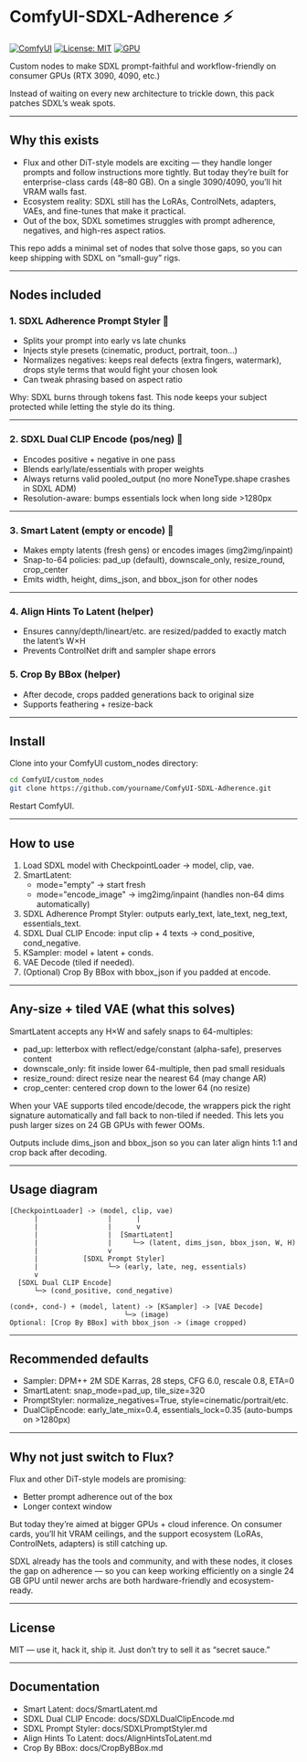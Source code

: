 # ComfyUI-SDXL-Adherence ⚡

[![ComfyUI](https://img.shields.io/badge/ComfyUI-Custom_Node-00bcd4?logo=pytorch)](https://github.com/comfyanonymous/ComfyUI)
[![License: MIT](https://img.shields.io/badge/license-MIT-green.svg)](LICENSE)
[![GPU](https://img.shields.io/badge/VRAM-24GB-blue)](https://www.nvidia.com/en-us/geforce/graphics-cards/compare/)

Custom nodes to make SDXL prompt-faithful and workflow-friendly on consumer GPUs (RTX 3090, 4090, etc.)

Instead of waiting on every new architecture to trickle down, this pack patches SDXL’s weak spots.

---

## Why this exists

- Flux and other DiT-style models are exciting — they handle longer prompts and follow instructions more tightly. But today they’re built for enterprise-class cards (48–80 GB). On a single 3090/4090, you’ll hit VRAM walls fast.
- Ecosystem reality: SDXL still has the LoRAs, ControlNets, adapters, VAEs, and fine-tunes that make it practical.
- Out of the box, SDXL sometimes struggles with prompt adherence, negatives, and high-res aspect ratios.

This repo adds a minimal set of nodes that solve those gaps, so you can keep shipping with SDXL on “small-guy” rigs.

---

## Nodes included

### 1. SDXL Adherence Prompt Styler 🎨

- Splits your prompt into early vs late chunks
- Injects style presets (cinematic, product, portrait, toon…)
- Normalizes negatives: keeps real defects (extra fingers, watermark), drops style terms that would fight your chosen look
- Can tweak phrasing based on aspect ratio

Why: SDXL burns through tokens fast. This node keeps your subject protected while letting the style do its thing.

---

### 2. SDXL Dual CLIP Encode (pos/neg) 🔗

- Encodes positive + negative in one pass
- Blends early/late/essentials with proper weights
- Always returns valid pooled_output (no more NoneType.shape crashes in SDXL ADM)
- Resolution-aware: bumps essentials lock when long side >1280px

---

### 3. Smart Latent (empty or encode) 📐

- Makes empty latents (fresh gens) or encodes images (img2img/inpaint)
- Snap-to-64 policies: pad_up (default), downscale_only, resize_round, crop_center
- Emits width, height, dims_json, and bbox_json for other nodes

---

### 4. Align Hints To Latent (helper)

- Ensures canny/depth/lineart/etc. are resized/padded to exactly match the latent’s W×H
- Prevents ControlNet drift and sampler shape errors

### 5. Crop By BBox (helper)

- After decode, crops padded generations back to original size
- Supports feathering + resize-back

---

## Install

Clone into your ComfyUI custom_nodes directory:

```bash
cd ComfyUI/custom_nodes
git clone https://github.com/yourname/ComfyUI-SDXL-Adherence.git
```

Restart ComfyUI.

---

## How to use

1. Load SDXL model with CheckpointLoader → model, clip, vae.
2. SmartLatent:
	- mode="empty" → start fresh
	- mode="encode_image" → img2img/inpaint (handles non-64 dims automatically)
3. SDXL Adherence Prompt Styler: outputs early_text, late_text, neg_text, essentials_text.
4. SDXL Dual CLIP Encode: input clip + 4 texts → cond_positive, cond_negative.
5. KSampler: model + latent + conds.
6. VAE Decode (tiled if needed).
7. (Optional) Crop By BBox with bbox_json if you padded at encode.

---

## Any-size + tiled VAE (what this solves)

SmartLatent accepts any H×W and safely snaps to 64-multiples:

- pad_up: letterbox with reflect/edge/constant (alpha-safe), preserves content
- downscale_only: fit inside lower 64-multiple, then pad small residuals
- resize_round: direct resize near the nearest 64 (may change AR)
- crop_center: centered crop down to the lower 64 (no resize)

When your VAE supports tiled encode/decode, the wrappers pick the right signature automatically and fall back to non-tiled if needed. This lets you push larger sizes on 24 GB GPUs with fewer OOMs.

Outputs include dims_json and bbox_json so you can later align hints 1:1 and crop back after decoding.

---

## Usage diagram

```text
[CheckpointLoader] -> (model, clip, vae)
	  |                 |      |
	  |                 |      v
	  |                 |  [SmartLatent]
	  |                 |     └─> (latent, dims_json, bbox_json, W, H)
	  |                 v
	  |           [SDXL Prompt Styler]
	  |                 └─> (early, late, neg, essentials)
	  v
  [SDXL Dual CLIP Encode]
	  └─> (cond_positive, cond_negative)

(cond+, cond-) + (model, latent) -> [KSampler] -> [VAE Decode]
							└─> (image)
Optional: [Crop By BBox] with bbox_json -> (image cropped)
```

---

## Recommended defaults

- Sampler: DPM++ 2M SDE Karras, 28 steps, CFG 6.0, rescale 0.8, ETA=0
- SmartLatent: snap_mode=pad_up, tile_size=320
- PromptStyler: normalize_negatives=True, style=cinematic/portrait/etc.
- DualClipEncode: early_late_mix=0.4, essentials_lock=0.35 (auto-bumps on >1280px)

---

## Why not just switch to Flux?

Flux and other DiT-style models are promising:

- Better prompt adherence out of the box
- Longer context window

But today they’re aimed at bigger GPUs + cloud inference. On consumer cards, you’ll hit VRAM ceilings, and the support ecosystem (LoRAs, ControlNets, adapters) is still catching up.

SDXL already has the tools and community, and with these nodes, it closes the gap on adherence — so you can keep working efficiently on a single 24 GB GPU until newer archs are both hardware-friendly and ecosystem-ready.

---

## License

MIT — use it, hack it, ship it.
Just don’t try to sell it as “secret sauce.”

---

## Documentation

- Smart Latent: docs/SmartLatent.md
- SDXL Dual CLIP Encode: docs/SDXLDualClipEncode.md
- SDXL Prompt Styler: docs/SDXLPromptStyler.md
- Align Hints To Latent: docs/AlignHintsToLatent.md
- Crop By BBox: docs/CropByBBox.md

